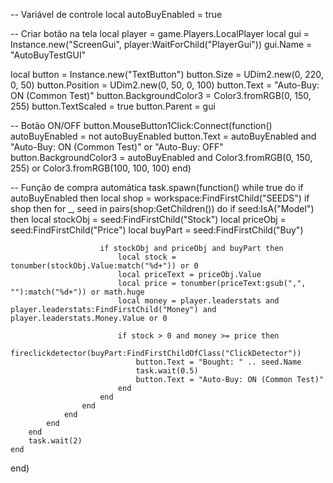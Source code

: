 -- Variável de controle
local autoBuyEnabled = true

-- Criar botão na tela
local player = game.Players.LocalPlayer
local gui = Instance.new("ScreenGui", player:WaitForChild("PlayerGui"))
gui.Name = "AutoBuyTestGUI"

local button = Instance.new("TextButton")
button.Size = UDim2.new(0, 220, 0, 50)
button.Position = UDim2.new(0, 50, 0, 100)
button.Text = "Auto-Buy: ON (Common Test)"
button.BackgroundColor3 = Color3.fromRGB(0, 150, 255)
button.TextScaled = true
button.Parent = gui

-- Botão ON/OFF
button.MouseButton1Click:Connect(function()
    autoBuyEnabled = not autoBuyEnabled
    button.Text = autoBuyEnabled and "Auto-Buy: ON (Common Test)" or "Auto-Buy: OFF"
    button.BackgroundColor3 = autoBuyEnabled and Color3.fromRGB(0, 150, 255) or Color3.fromRGB(100, 100, 100)
end)

-- Função de compra automática
task.spawn(function()
    while true do
        if autoBuyEnabled then
            local shop = workspace:FindFirstChild("SEEDS")
            if shop then
                for _, seed in pairs(shop:GetChildren()) do
                    if seed:IsA("Model") then
                        local stockObj = seed:FindFirstChild("Stock")
                        local priceObj = seed:FindFirstChild("Price")
                        local buyPart = seed:FindFirstChild("Buy")

                        if stockObj and priceObj and buyPart then
                            local stock = tonumber(stockObj.Value:match("%d+")) or 0
                            local priceText = priceObj.Value
                            local price = tonumber(priceText:gsub(",", ""):match("%d+")) or math.huge
                            local money = player.leaderstats and player.leaderstats:FindFirstChild("Money") and player.leaderstats.Money.Value or 0

                            if stock > 0 and money >= price then
                                fireclickdetector(buyPart:FindFirstChildOfClass("ClickDetector"))
                                button.Text = "Bought: " .. seed.Name
                                task.wait(0.5)
                                button.Text = "Auto-Buy: ON (Common Test)"
                            end
                        end
                    end
                end
            end
        end
        task.wait(2)
    end
end)
